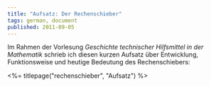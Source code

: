```yaml
---
title: "Aufsatz: Der Rechenschieber"
tags: german, document
published: 2011-09-05
---
```


Im Rahmen der Vorlesung *Geschichte technischer Hilfsmittel in der Mathematik* schrieb ich diesen kurzen Aufsatz über Entwicklung, Funktionsweise und heutige Bedeutung des Rechenschiebers:

<%= titlepage("rechenschieber", "Aufsatz") %>
